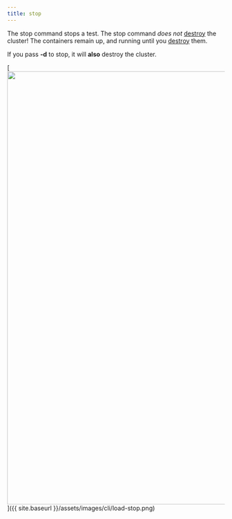 ```yaml
---
title: stop
---
```

The stop command stops a test. The stop command *does not* [destroy](../../cluster/destroy.md) the cluster!
The containers remain up, and running until you [destroy](../../cluster/destroy.md) them.

If you pass **-d** to stop, it will __also__ destroy the cluster.


[<img src="{{ site.baseurl }}/assets/images/cli/load-stop.png" width="1000"/>]({{ site.baseurl }}/assets/images/cli/load-stop.png)

